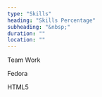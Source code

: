 ```yaml
---
type: "Skills"
heading: "Skills Percentage"
subheading: "&nbsp;"
duration: ""
location: ""
---
```

<div>
<p><i class="users" aria-hidden="true"></i>Team Work</p>
<div class="progress">
<div class="determinate" style="width: 100%;"><i class="fa fa-circle"></i></div>
</div>
<p><i class="linux" aria-hidden="true"></i>Fedora</p>
<div class="progress">
<div class="determinate" style="width: 95%;"><i class="fa fa-circle"></i></div>
</div>
<p><i class="html5" aria-hidden="true"></i>HTML5</p>
<div class="progress">
<div class="determinate" style="width: 85%;"><i class="fa fa-circle"></i></div>
</div>
</div>
